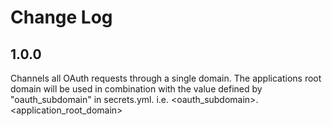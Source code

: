 # Change Log

## 1.0.0
Channels all OAuth requests through a single domain. The applications root domain will be used in combination with
the value defined by "oauth_subdomain" in secrets.yml. i.e. <oauth_subdomain>.<application_root_domain>